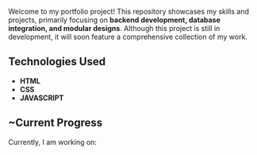 Welcome to my portfolio project! This repository showcases my skills and projects, primarily focusing on **backend development, database integration, and modular designs**. Although this project is still in development, it will soon feature a comprehensive collection of my work.

## Technologies Used
- **HTML**
- **CSS** 
- **JAVASCRIPT** 

## ~Current Progress
Currently, I am working on: 

